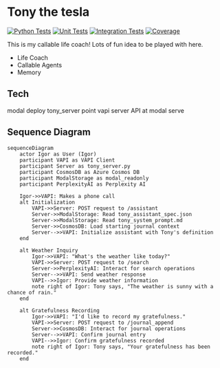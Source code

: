 # Tony the tesla

[![Python Tests](https://github.com/idvorkin/tony_tesla/actions/workflows/python-tests.yml/badge.svg?cache=bust)](https://github.com/idvorkin/tony_tesla/actions/workflows/python-tests.yml)
[![Unit Tests](https://img.shields.io/endpoint?url=https://raw.githubusercontent.com/idvorkin/tony_tesla/test-results/test-results/python/badge-unit.json&cache=bust1)](https://github.com/idvorkin/tony_tesla/actions/workflows/python-tests.yml)
[![Integration Tests](https://img.shields.io/endpoint?url=https://raw.githubusercontent.com/idvorkin/tony_tesla/test-results/test-results/python/badge-integration.json&cache=bust1)](https://github.com/idvorkin/tony_tesla/actions/workflows/python-tests.yml)
[![Coverage](https://img.shields.io/endpoint?url=https://raw.githubusercontent.com/idvorkin/tony_tesla/test-results/test-results/python/badge-coverage.json&cache=bust2)](https://htmlpreview.github.io/?https://github.com/idvorkin/tony_tesla/blob/test-results/test-results/python/coverage/index.html)

This is my callable life coach! Lots of fun idea to be played with here.

* Life Coach
* Callable Agents
* Memory


## Tech

modal deploy tony_server
point vapi server API at modal serve

## Sequence Diagram

```mermaid
sequenceDiagram
    actor Igor as User (Igor)
    participant VAPI as VAPI Client
    participant Server as tony_server.py
    participant CosmosDB as Azure Cosmos DB
    participant ModalStorage as modal_readonly
    participant PerplexityAI as Perplexity AI

    Igor->>VAPI: Makes a phone call
    alt Initialization
        VAPI->>Server: POST request to /assistant
        Server->>ModalStorage: Read tony_assistant_spec.json
        Server->>ModalStorage: Read tony_system_prompt.md
        Server->>CosmosDB: Load starting journal context
        Server-->>VAPI: Initialize assistant with Tony's definition
    end

    alt Weather Inquiry
        Igor->>VAPI: "What's the weather like today?"
        VAPI->>Server: POST request to /search
        Server->>PerplexityAI: Interact for search operations
        Server-->>VAPI: Send weather response
        VAPI-->>Igor: Provide weather information
        note right of Igor: Tony says, "The weather is sunny with a chance of rain."
    end

    alt Gratefulness Recording
        Igor->>VAPI: "I'd like to record my gratefulness."
        VAPI->>Server: POST request to /journal_append
        Server->>CosmosDB: Interact for journal operations
        Server-->>VAPI: Confirm journal entry
        VAPI-->>Igor: Confirm gratefulness recorded
        note right of Igor: Tony says, "Your gratefulness has been recorded."
    end
```

